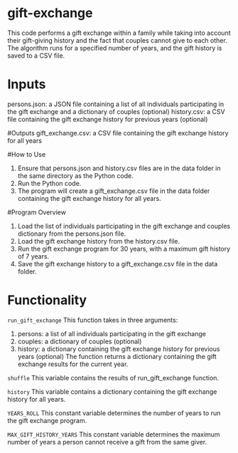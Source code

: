# gift-exchange
This code performs a gift exchange within a family while taking into account their gift-giving history and the fact that couples cannot give to each other. The algorithm runs for a specified number of years, and the gift history is saved to a CSV file.

# Inputs
persons.json: a JSON file containing a list of all individuals participating in the gift exchange and a dictionary of couples (optional)
history.csv: a CSV file containing the gift exchange history for previous years (optional)

#Outputs
gift_exchange.csv: a CSV file containing the gift exchange history for all years

#How to Use
1. Ensure that persons.json and history.csv files are in the data folder in the same directory as the Python code.
2. Run the Python code.
3. The program will create a gift_exchange.csv file in the data folder containing the gift exchange history for all years.

#Program Overview
1. Load the list of individuals participating in the gift exchange and couples dictionary from the persons.json file.
2. Load the gift exchange history from the history.csv file.
3. Run the gift exchange program for 30 years, with a maximum gift history of 7 years.
4. Save the gift exchange history to a gift_exchange.csv file in the data folder.

# Functionality
`run_gift_exchange`
This function takes in three arguments:

1. persons: a list of all individuals participating in the gift exchange
2. couples: a dictionary of couples (optional)
3. history: a dictionary containing the gift exchange history for previous years (optional)
The function returns a dictionary containing the gift exchange results for the current year.

`shuffle`
This variable contains the results of run_gift_exchange function.

`history`
This variable contains a dictionary containing the gift exchange history for all years.

`YEARS_ROLL`
This constant variable determines the number of years to run the gift exchange program.

`MAX_GIFT_HISTORY_YEARS`
This constant variable determines the maximum number of years a person cannot receive a gift from the same giver.
